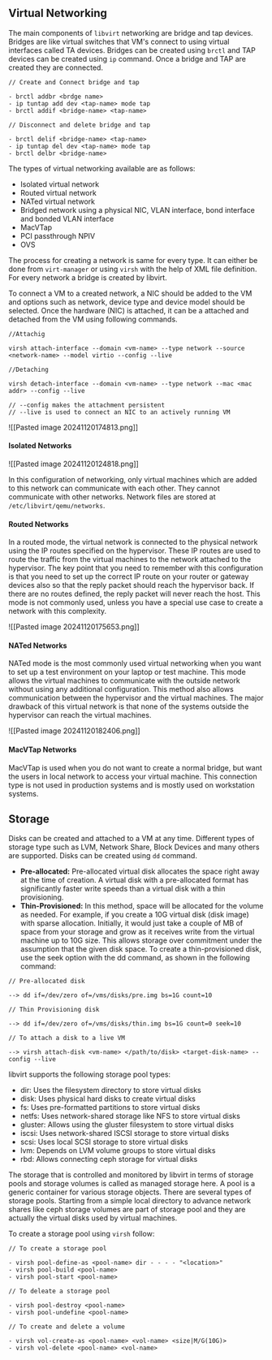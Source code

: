 Virtual Networking
--
The main components of `libvirt` networking are bridge and tap devices. Bridges are like virtual switches that VM's connect to using virtual interfaces called TA devices. Bridges can be created using `brctl` and TAP devices can be created using `ip` command. Once a bridge and TAP are created they are connected.

```
// Create and Connect bridge and tap

- brctl addbr <brdge name>
- ip tuntap add dev <tap-name> mode tap
- brctl addif <bridge-name> <tap-name>

// Disconnect and delete bridge and tap

- brctl delif <bridge-name> <tap-name>
- ip tuntap del dev <tap-name> mode tap
- brctl delbr <bridge-name>
```

The types of virtual networking available are as follows:

- Isolated virtual network
- Routed virtual network
- NATed virtual network
- Bridged network using a physical NIC, VLAN interface, bond interface and bonded VLAN interface
- MacVTap
- PCI passthrough NPIV
- OVS

The process for creating a network is same for every type. It can either be done from `virt-manager` or using `virsh` with the help of XML file definition. For every network a bridge  is created by libvirt.

To connect a VM to a created network, a NIC should be added to the VM and options such as network, device type and device model should be selected. Once the hardware (NIC) is attached, it can be a attached and detached from the VM using following commands.

```
//Attachig 

virsh attach-interface --domain <vm-name> --type network --source <network-name> --model virtio --config --live

//Detaching

virsh detach-interface --domain <vm-name> --type network --mac <mac addr> --config --live

// --config makes the attachment persistent
// --live is used to connect an NIC to an actively running VM
```

![[Pasted image 20241120174813.png]]

#### Isolated Networks


![[Pasted image 20241120124818.png]]

In this configuration of networking, only virtual machines which are added to this network can communicate with each other. They cannot communicate with other networks. Network files are stored at `/etc/libvirt/qemu/networks`. 

#### Routed Networks

In a routed mode, the virtual network is connected to the physical network using
the IP routes specified on the hypervisor. These IP routes are used to route the
traffic from the virtual machines to the network attached to the hypervisor. The key
point that you need to remember with this configuration is that you need to set up
the correct IP route on your router or gateway devices also so that the reply packet
should reach the hypervisor back. If there are no routes defined, the reply packet will
never reach the host. This mode is not commonly used, unless you have a special
use case to create a network with this complexity.

![[Pasted image 20241120175653.png]]

#### NATed Networks

NATed mode is the most commonly used virtual networking when you want to set
up a test environment on your laptop or test machine. This mode allows the virtual
machines to communicate with the outside network without using any additional
configuration. This method also allows communication between the hypervisor and
the virtual machines. The major drawback of this virtual network is that none of the
systems outside the hypervisor can reach the virtual machines.

![[Pasted image 20241120182406.png]]


#### MacVTap Networks

MacVTap is used when you do not want to create a normal bridge, but want the
users in local network to access your virtual machine. This connection type is not
used in production systems and is mostly used on workstation systems. 


Storage
--
Disks can be created and attached to a VM at any time. Different types of storage type such as LVM, Network Share, Block Devices and many others are supported. Disks can be created using `dd` command. 

- **Pre-allocated:** Pre-allocated virtual disk allocates the space right away at the time of creation. A virtual disk with a pre-allocated format has significantly faster write speeds than a virtual disk with a thin provisioning. 
-  **Thin-Provisioned:** In this method, space will be allocated for the volume as needed. For example, if you create a 10G virtual disk (disk image) with sparse allocation. Initially, it would just take a couple of MB of space from your storage and grow as it receives write from the virtual machine up to 10G size. This allows storage over commitment under the assumption that the given disk space. To create a thin-provisioned disk, use the seek option with the dd command, as shown in the following command:

```
// Pre-allocated disk

--> dd if=/dev/zero of=/vms/disks/pre.img bs=1G count=10

// Thin Provisioning disk

--> dd if=/dev/zero of=/vms/disks/thin.img bs=1G count=0 seek=10

// To attach a disk to a live VM

--> virsh attach-disk <vm-name> </path/to/disk> <target-disk-name> --config --live
```

libvirt supports the following storage pool types:

- dir: Uses the filesystem directory to store virtual disks
- disk: Uses physical hard disks to create virtual disks
- fs: Uses pre-formatted partitions to store virtual disks
- netfs: Uses network-shared storage like NFS to store virtual disks
- gluster: Allows using the gluster filesystem to store virtual disks
- iscsi: Uses network-shared ISCSI storage to store virtual disks
- scsi: Uses local SCSI storage to store virtual disks
- lvm: Depends on LVM volume groups to store virtual disks
- rbd: Allows connecting ceph storage for virtual disks

The storage that is controlled and monitored by libvirt in terms of storage pools and storage volumes is called as managed storage here. A pool is a generic container for various storage objects. There are several types of storage pools. Starting from a simple local directory to advance network shares like ceph storage volumes are part of storage
pool and they are actually the virtual disks used by virtual machines.

To create a storage pool using `virsh` follow:

```
// To create a storage pool

- virsh pool-define-as <pool-name> dir - - - - "<location>"
- virsh pool-build <pool-name>
- virsh pool-start <pool-name>

// To deleate a storage pool

- virsh pool-destroy <pool-name>
- virsh pool-undefine <pool-name>

// To create and delete a volume

- virsh vol-create-as <pool-name> <vol-name> <size|M/G(10G)>
- virsh vol-delete <pool-name> <vol-name>
```


